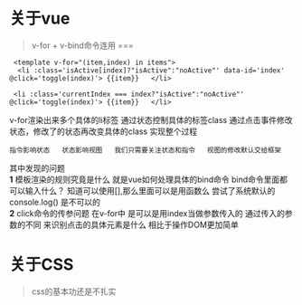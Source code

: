 关于vue
===
  >v-for + v-bind命令连用 
===
```
 <template v-for="(item,index) in items">
  <li :class='isActive[index]?"isActive":"noActive"' data-id='index' @click='toggle(index)'> {{item}}   </li>
```
```
 <li :class='currentIndex === index?"isActive":"noActive"' @click='toggle(index)'> {{item}}   </li>
 ```
 
v-for渲染出来多个具体的li标签  通过状态控制具体的标签class  通过点击事件修改状态，修改了的状态再改变具体的class   实现整个过程  

    指令影响状态   状态影响视图   我们只需要关注状态和指令   视图的修改默认交给框架  
其中发现的问题  
**1** 模板渲染的规则究竟是什么   就是vue如何处理具体的bind命令  bind命令里面都可以输入什么？
知道可以使用[],那么里面可以是用函数么  尝试了系统默认的console.log() 是不可以的  
**2** click命令的传参问题   在v-for中 是可以是用index当做参数传入的  通过传入的参数的不同  来识别点击的具体元素是什么 相比于操作DOM更加简单


关于CSS
===
>css的基本功还是不扎实